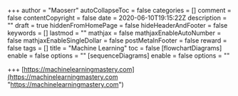 +++
author = "Maoserr"
autoCollapseToc = false
categories = []
comment = false
contentCopyright = false
date = 2020-06-10T19:15:22Z
description = ""
draft = true
hiddenFromHomePage = false
hideHeaderAndFooter = false
keywords = []
lastmod = ""
mathjax = false
mathjaxEnableAutoNumber = false
mathjaxEnableSingleDollar = false
postMetaInFooter = false
reward = false
tags = []
title = "Machine Learning"
toc = false
[flowchartDiagrams]
enable = false
options = ""
[sequenceDiagrams]
enable = false
options = ""

+++
[https://machinelearningmastery.com](https://machinelearningmastery.com "https://machinelearningmastery.com")
